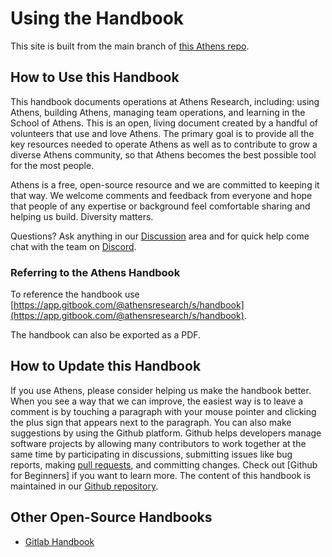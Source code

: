 # Using the Handbook

This site is built from the main branch of [this Athens repo](https://github.com/athensresearch/handbook). 

## How to Use this Handbook

This handbook documents operations at Athens Research, including: using Athens, building Athens, managing team operations, and learning in the School of Athens. This is an open, living document created by a handful of volunteers that use and love Athens. The primary goal is to provide all the key resources needed to operate Athens as well as to contribute to grow a diverse Athens community, so that Athens becomes the best possible tool for the most people. 

Athens is a free, open-source resource and we are committed to keeping it that way. We welcome comments and feedback from everyone and hope that people of any expertise or background feel comfortable sharing and helping us build. Diversity matters.

Questions? Ask anything in our [Discussion](https://github.com/athensresearch/athens/discussions) area and for quick help  come chat with the team on [Discord](https://discord.gg/as9h8yHNfD). 

### Referring to the Athens Handbook

To reference the handbook use [https://app.gitbook.com/@athensresearch/s/handbook](https://app.gitbook.com/@athensresearch/s/handbook).

The handbook can also be exported as a PDF. 

## How to Update this Handbook

If you use Athens, please consider helping us make the handbook better. When you see a way that we can improve, the easiest way is to leave a comment is by touching a paragraph with your mouse pointer and clicking the plus sign that appears next to the paragraph. You can also make suggestions by using the Github platform. Github helps developers manage software projects by allowing many contributors to work together at the same time by participating in discussions, submitting issues like bug reports, making [pull requests](https://github.com/athensresearch/handbook/pulls), and committing changes. Check out \[Github for Beginners\] if you want to learn more. The content of this handbook is maintained in our [Github repository](https://github.com/athensresearch/handbook). 

## Other Open-Source Handbooks

* [Gitlab Handbook](https://about.gitlab.com/handbook/)

